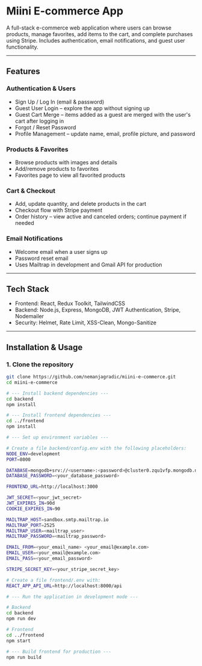 # Miini E-commerce App

A full-stack e-commerce web application where users can browse products, manage favorites, add items to the cart, and complete purchases using Stripe. Includes authentication, email notifications, and guest user functionality.

---

## Features

### Authentication & Users

- Sign Up / Log In (email & password)
- Guest User Login – explore the app without signing up
- Guest Cart Merge – items added as a guest are merged with the user's cart after logging in
- Forgot / Reset Password
- Profile Management – update name, email, profile picture, and password

### Products & Favorites

- Browse products with images and details
- Add/remove products to favorites
- Favorites page to view all favorited products

### Cart & Checkout

- Add, update quantity, and delete products in the cart
- Checkout flow with Stripe payment
- Order history – view active and canceled orders; continue payment if needed

### Email Notifications

- Welcome email when a user signs up
- Password reset email
- Uses Mailtrap in development and Gmail API for production

---

## Tech Stack

- Frontend: React, Redux Toolkit, TailwindCSS
- Backend: Node.js, Express, MongoDB, JWT Authentication, Stripe, Nodemailer
- Security: Helmet, Rate Limit, XSS-Clean, Mongo-Sanitize

---

## Installation & Usage

### 1. Clone the repository

```bash
git clone https://github.com/nemanjagradic/miini-e-commerce.git
cd miini-e-commerce

# --- Install backend dependencies ---
cd backend
npm install

# --- Install frontend dependencies ---
cd ../frontend
npm install

# --- Set up environment variables ---

# Create a file backend/config.env with the following placeholders:
NODE_ENV=development
PORT=8000

DATABASE=mongodb+srv://<username>:<password>@cluster0.zqu1vfp.mongodb.net/?retryWrites=true&w=majority
DATABASE_PASSWORD=<your_database_password>

FRONTEND_URL=http://localhost:3000

JWT_SECRET=<your_jwt_secret>
JWT_EXPIRES_IN=90d
COOKIE_EXPIRES_IN=90

MAILTRAP_HOST=sandbox.smtp.mailtrap.io
MAILTRAP_PORT=2525
MAILTRAP_USER=<mailtrap_user>
MAILTRAP_PASSWORD=<mailtrap_password>

EMAIL_FROM=<your_email_name> <your_email@example.com>
EMAIL_USER=<your_email@example.com>
EMAIL_PASS=<your_email_password>

STRIPE_SECRET_KEY=<your_stripe_secret_key>

# Create a file frontend/.env with:
REACT_APP_API_URL=http://localhost:8000/api

# --- Run the application in development mode ---

# Backend
cd backend
npm run dev

# Frontend
cd ../frontend
npm start

# --- Build frontend for production ---
npm run build
```
